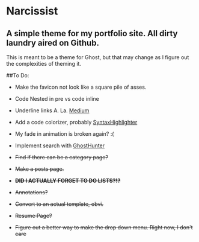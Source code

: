 # Narcissist
## A simple theme for my portfolio site. All dirty laundry aired on Github.

This is meant to be a theme for Ghost, but that may change as I figure out the complexities of theming it.

##To Do:
* Make the favicon not look like a square pile of asses.
* Code Nested in pre vs code inline
* Underline links A. La. [Medium](https://medium.com/designing-medium/crafting-link-underlines-on-medium-7c03a9274f9)
* Add a code colorizer, probably [SyntaxHighlighter](http://alexgorbatchev.com/SyntaxHighlighter/manual/configuration/)
* My fade in animation is broken again? :(
* Implement search with [GhostHunter](https://github.com/i11ume/ghostHunter)

* ~~Find if there can be a category page?~~
* ~~Make a posts page.~~
* ~~**DID I ACTUALLY FORGET TO DO LISTS?!?**~~
* ~~Annotations?~~
* ~~Convert to an actual template, obvi.~~
* ~~Resume Page?~~
* ~~Figure out a better way to make the drop down menu. Right now, I don't care~~